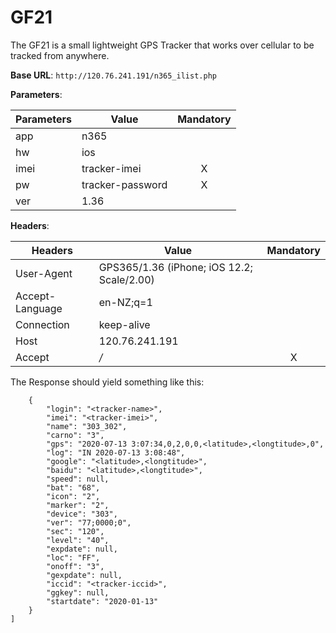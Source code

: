 # GF21
The GF21 is a small lightweight GPS Tracker that works over cellular to be tracked from anywhere.

**Base URL**: `http://120.76.241.191/n365_ilist.php`

**Parameters**:

| Parameters | Value                    | Mandatory |
| ---------- | ------------------------ | :-------: |
| app        | n365                     |           |
| hw         | ios                      |           |
| imei       | tracker-imei             | X         |
| pw         | tracker-password         | X         |
| ver        | 1.36                     |           |

**Headers**:

| Headers         | Value                                      | Mandatory |
| --------------- | -------------------------------------------| :-------: |
| User-Agent      | GPS365/1.36 (iPhone; iOS 12.2; Scale/2.00) |           |
| Accept-Language | en-NZ;q=1                                  |           |
| Connection      | keep-alive                                 |           |
| Host            | 120.76.241.191                             |           |
| Accept          | */*                                        | X         |

The Response should yield something like this:

```[
    {
        "login": "<tracker-name>",
        "imei": "<tracker-imei>",
        "name": "303_302",
        "carno": "3",
        "gps": "2020-07-13 3:07:34,0,2,0,0,<latitude>,<longtitude>,0",
        "log": "IN 2020-07-13 3:08:48",
        "google": "<latitude>,<longtitude>",
        "baidu": "<latitude>,<longtitude>",
        "speed": null,
        "bat": "68",
        "icon": "2",
        "marker": "2",
        "device": "303",
        "ver": "77;0000;0",
        "sec": "120",
        "level": "40",
        "expdate": null,
        "loc": "FF",
        "onoff": "3",
        "gexpdate": null,
        "iccid": "<tracker-iccid>",
        "ggkey": null,
        "startdate": "2020-01-13"
    }
]
```
